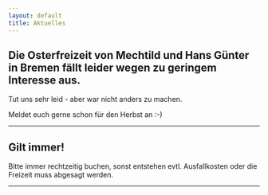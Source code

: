 ```yaml
---
layout: default
title: Aktuelles
---
```


## Die Osterfreizeit von Mechtild und Hans Günter in Bremen fällt leider wegen zu geringem Interesse aus.

Tut uns sehr leid - aber war nicht anders zu machen.

Meldet euch gerne schon für den Herbst an :-)

-------------------------------------------------------------------------------------------------------------------------

## Gilt immer!

Bitte immer rechtzeitig buchen, sonst entstehen evtl.
Ausfallkosten oder die Freizeit muss abgesagt werden.

--------------------------------------------------------

